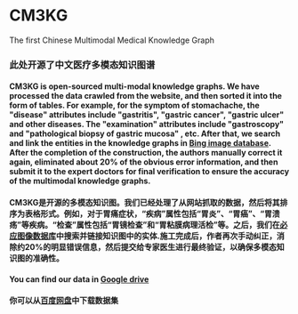 # CM3KG
The first Chinese Multimodal Medical Knowledge Graph

### 此处开源了中文医疗多模态知识图谱

#### CM3KG is open-sourced multi-modal knowledge graphs. We have processed the data crawled from the website, and then sorted it into the form of tables. For example, for the symptom of stomachache, the "disease" attributes include "gastritis", "gastric cancer", "gastric ulcer" and other diseases. The "examination" attributes include "gastroscopy" and "pathological biopsy of gastric mucosa" , etc. After that, we search and link the entities in the knowledge graphs in [Bing image database](https://Bing.com/image). After the completion of the construction, the authors manually correct it again, eliminated about 20\% of the obvious error information, and then submit it to the expert doctors for final verification to ensure the accuracy of the multimodal knowledge graphs.

#### CM3KG是开源的多模态知识图。我们已经处理了从网站抓取的数据，然后将其排序为表格形式。例如，对于胃痛症状，“疾病”属性包括“胃炎”、“胃癌”、“胃溃疡”等疾病。“检查”属性包括“胃镜检查”和“胃粘膜病理活检”等。之后，我们在[必应图像数据库](https://Bing.com/image)中搜索并链接知识图中的实体.施工完成后，作者再次手动纠正，消除约20\%的明显错误信息，然后提交给专家医生进行最终验证，以确保多模态知识图的准确性。


#### You can find our data in [Google drive](https://drive.google.com/file/d/1gqTNhS8nBCwii4PX7lvLBcyV5kNe8n9v/view?usp=sharing)
#### 你可以从[百度网盘](https://pan.baidu.com/s/1n09eTXoOV-FyINGwyIb-hA?pwd=8888)中下载数据集
